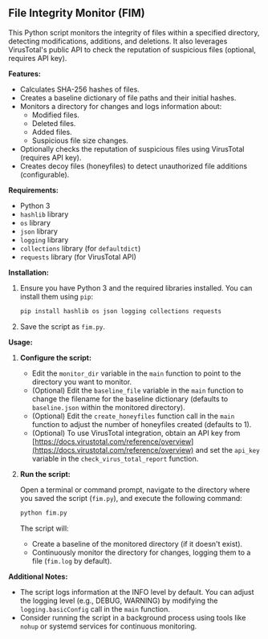 ## File Integrity Monitor (FIM)

This Python script monitors the integrity of files within a specified directory, detecting modifications, additions, and deletions. It also leverages VirusTotal's public API to check the reputation of suspicious files (optional, requires API key).

**Features:**

* Calculates SHA-256 hashes of files.
* Creates a baseline dictionary of file paths and their initial hashes.
* Monitors a directory for changes and logs information about:
    * Modified files.
    * Deleted files.
    * Added files.
    * Suspicious file size changes.
* Optionally checks the reputation of suspicious files using VirusTotal (requires API key).
* Creates decoy files (honeyfiles) to detect unauthorized file additions (configurable).

**Requirements:**

* Python 3
* `hashlib` library
* `os` library
* `json` library
* `logging` library
* `collections` library (for `defaultdict`)
* `requests` library (for VirusTotal API)

**Installation:**

1. Ensure you have Python 3 and the required libraries installed. You can install them using `pip`:

   ```bash
   pip install hashlib os json logging collections requests
   ```

2. Save the script as `fim.py`.

**Usage:**

1. **Configure the script:**
   - Edit the `monitor_dir` variable in the `main` function to point to the directory you want to monitor.
   - (Optional) Edit the `baseline_file` variable in the `main` function to change the filename for the baseline dictionary (defaults to `baseline.json` within the monitored directory).
   - (Optional) Edit the `create_honeyfiles` function call in the `main` function to adjust the number of honeyfiles created (defaults to 1).
   - (Optional) To use VirusTotal integration, obtain an API key from [https://docs.virustotal.com/reference/overview](https://docs.virustotal.com/reference/overview) and set the `api_key` variable in the `check_virus_total_report` function.

2. **Run the script:**

   Open a terminal or command prompt, navigate to the directory where you saved the script (`fim.py`), and execute the following command:

   ```bash
   python fim.py
   ```

   The script will:
     - Create a baseline of the monitored directory (if it doesn't exist).
     - Continuously monitor the directory for changes, logging them to a file (`fim.log` by default).

**Additional Notes:**

- The script logs information at the INFO level by default. You can adjust the logging level (e.g., DEBUG, WARNING) by modifying the `logging.basicConfig` call in the `main` function. 
- Consider running the script in a background process using tools like `nohup` or systemd services for continuous monitoring.
